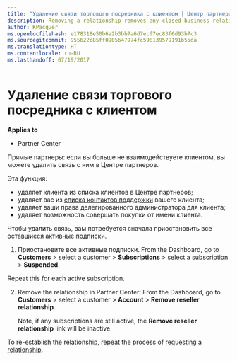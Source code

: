 ```yaml
---
title: "Удаление связи торгового посредника с клиентом | Центр партнеров"
description: Removing a relationship removes any closed business relationships from your view in Partner Center.
author: KPacquer
ms.openlocfilehash: e178318e50b6a2b3bb7a6d7ecf7ec83f6d93b7c3
ms.sourcegitcommit: 955622c85ff0905647974fc598139579191b55da
ms.translationtype: HT
ms.contentlocale: ru-RU
ms.lasthandoff: 07/19/2017
---
```

# <a name="remove-a-reseller-relationship-with-a-customer"></a>Удаление связи торгового посредника с клиентом

**Applies to**

-   Partner Center

Прямые партнеры: если вы больше не взаимодействуете клиентом, вы можете удалить связь с ним в Центре партнеров. 

Эта функция:
*  удаляет клиента из списка клиентов в Центре партнеров;
*  удаляет вас из [списка контактов поддержки](assign-support-contacts.md) вашего клиента;
*  удаляет ваши права делегированного администратора для клиента;
*  удаляет возможность совершать покупки от имени клиента.

Чтобы удалить связь, вам потребуется сначала приостановить все оставшиеся активные подписки.

1.  Приостановите все активные подписки. From the Dashboard, go to **Customers** > select a customer > **Subscriptions** > select a subscription > **Suspended**. 

   Repeat this for each active subscription.

2.  Remove the relationship in Partner Center: From the Dashboard, go to **Customers** > select a customer > **Account** > **Remove reseller relationship**.

    Note, if any subscriptions are still active, the **Remove reseller relationship** link will be inactive. 

To re-establish the relationship, repeat the process of [requesting a relationship](request-a-relationship-with-a-customer.md).
